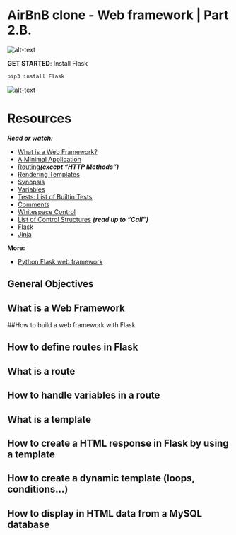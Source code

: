 AirBnB clone - Web framework | Part 2.B.
===

![alt-text](https://holbertonintranet.s3.amazonaws.com/uploads/medias/2018/6/65f4a1dd9c51265f49d0.png?X-Amz-Algorithm=AWS4-HMAC-SHA256&X-Amz-Credential=AKIARDDGGGOU5BHMTQX4%2F20220512%2Fus-east-1%2Fs3%2Faws4_request&X-Amz-Date=20220512T161116Z&X-Amz-Expires=86400&X-Amz-SignedHeaders=host&X-Amz-Signature=7f624c64424504ab098bfebf16aac63abb76fa34554c22d18f3bf55d23249801)

**GET STARTED**: Install Flask

```Bash
pip3 install Flask
```

![alt-text](https://s3.amazonaws.com/intranet-projects-files/concepts/74/hbnb_step3.png)

Resources
===
***Read or watch:***

* [What is a Web Framework?](https://intelegain-technologies.medium.com/what-are-web-frameworks-and-why-you-need-them-c4e8806bd0fb)
* [A Minimal Application](https://flask.palletsprojects.com/en/1.0.x/quickstart/#a-minimal-application)
* [Routing](https://flask.palletsprojects.com/en/1.0.x/quickstart/#routing)***(except “HTTP Methods”)***
* [Rendering Templates](https://flask.palletsprojects.com/en/1.0.x/quickstart/#rendering-templates)
* [Synopsis](https://jinja.palletsprojects.com/en/2.9.x/templates/#synopsis)
* [Variables](https://jinja.palletsprojects.com/en/2.9.x/templates/#variables)
* [Tests: List of Builtin Tests](https://jinja.palletsprojects.com/en/2.9.x/templates/#builtin-tests)
* [Comments](https://jinja.palletsprojects.com/en/2.9.x/templates/#comments)
* [Whitespace Control](https://jinja.palletsprojects.com/en/2.9.x/templates/#whitespace-control)
* [List of Control Structures](https://jinja.palletsprojects.com/en/2.9.x/templates/#list-of-control-structures) ***(read up to “Call”)***
* [Flask](https://palletsprojects.com/p/flask/)
* [Jinja](https://jinja.palletsprojects.com/en/2.9.x/templates/)

**More:**
* [Python Flask web framework](https://www.youtube.com/watch?v=lzs4nQOiZQY)

General Objectives
---

## What is a Web Framework
##How to build a web framework with Flask
## How to define routes in Flask
## What is a route
## How to handle variables in a route
## What is a template
## How to create a HTML response in Flask by using a template
## How to create a dynamic template (loops, conditions…)
## How to display in HTML data from a MySQL database
